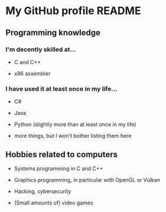 # My GitHub profile README

## Programming knowledge

### I'm decently skilled at...

- C and C++

- x86 assembler

### I have used it at least once in my life...

- C#

- Java

- Python (slightly more than at least once in my life)

- more things, but I won't bother listing them here

## Hobbies related to computers

- Systems programming in C and C++

- Graphics programming, in particular with OpenGL or Vulkan

- Hacking, cybersecurity

- (Small amounts of) video games
